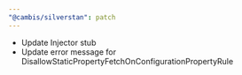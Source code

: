 ```yaml
---
"@cambis/silverstan": patch
---
```


- Update Injector stub
- Update error message for DisallowStaticPropertyFetchOnConfigurationPropertyRule
